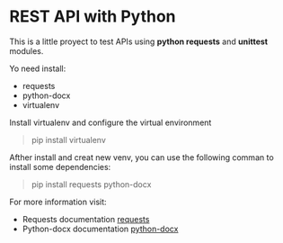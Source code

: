 # REST API with Python
This is a little proyect to test APIs using **python requests** and **unittest** modules.


Yo need install:
- requests
- python-docx
- virtualenv

Install virtualenv and configure the virtual environment
>pip install virtualenv


Afther install and creat new venv, you can use the following comman to install some dependencies:
>pip install requests python-docx

For more information visit:
- Requests documentation [requests](https://requests.readthedocs.io/en/master/)
- Python-docx documentation [python-docx](https://python-docx.readthedocs.io/en/latest/)
 
